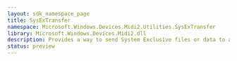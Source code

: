 ```yaml
---
layout: sdk_namespace_page
title: SysExTransfer
namespace: Microsoft.Windows.Devices.Midi2.Utilities.SysExTransfer
library: Microsoft.Windows.Devices.Midi2.dll
description: Provides a way to send System Exclusive files or data to an endpoint
status: preview
---
```




